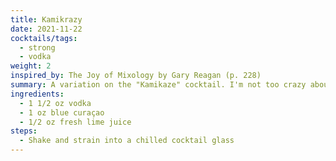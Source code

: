 ```yaml
---
title: Kamikrazy
date: 2021-11-22
cocktails/tags:
  - strong
  - vodka
weight: 2
inspired_by: The Joy of Mixology by Gary Reagan (p. 228)
summary: A variation on the "Kamikaze" cocktail. I'm not too crazy about it. Be warned, it's very strong.
ingredients:
  - 1 1/2 oz vodka
  - 1 oz blue curaçao
  - 1/2 oz fresh lime juice
steps:
  - Shake and strain into a chilled cocktail glass
---
```

